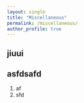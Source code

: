 ```yaml
---
layout: single
title: "Miscellaneous"
permalink: /miscellaneous/
author_profile: true
---
```



## jiuui


## asfdsafd
1. af
2. sfd